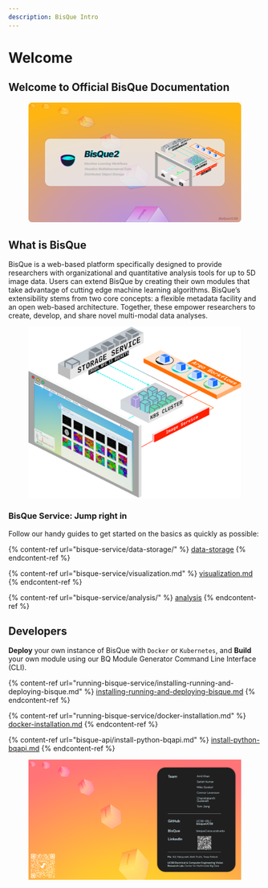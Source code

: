```yaml
---
description: BisQue Intro
---
```


# Welcome

## Welcome to Official BisQue Documentation

<figure><img src=".gitbook/assets/bisque2-github-banner.png" alt="Github Banner"><figcaption></figcaption></figure>

## What is BisQue

BisQue is a web-based platform specifically designed to provide researchers with organizational and quantitative analysis tools for up to 5D image data. Users can extend BisQue by creating their own modules that take advantage of cutting edge machine learning algorithms. BisQue’s extensibility stems from two core concepts: a flexible metadata facility and an open web-based architecture. Together, these empower researchers to create, develop, and share novel multi-modal data analyses.

<figure><img src=".gitbook/assets/CSSI-ARCH.png" alt=""><figcaption></figcaption></figure>

### BisQue Service: Jump right in

Follow our handy guides to get started on the basics as quickly as possible:

{% content-ref url="bisque-service/data-storage/" %}
[data-storage](bisque-service/data-storage/)
{% endcontent-ref %}

{% content-ref url="bisque-service/visualization.md" %}
[visualization.md](bisque-service/visualization.md)
{% endcontent-ref %}

{% content-ref url="bisque-service/analysis/" %}
[analysis](bisque-service/analysis/)
{% endcontent-ref %}

## Developers

**Deploy** your own instance of BisQue with `Docker` or `Kubernetes`, and **Build** your own module using our BQ Module Generator Command Line Interface (CLI).

{% content-ref url="running-bisque-service/installing-running-and-deploying-bisque.md" %}
[installing-running-and-deploying-bisque.md](running-bisque-service/installing-running-and-deploying-bisque.md)
{% endcontent-ref %}

{% content-ref url="running-bisque-service/docker-installation.md" %}
[docker-installation.md](running-bisque-service/docker-installation.md)
{% endcontent-ref %}

{% content-ref url="bisque-api/install-python-bqapi.md" %}
[install-python-bqapi.md](bisque-api/install-python-bqapi.md)
{% endcontent-ref %}

<figure><img src=".gitbook/assets/contributors.png" alt="Contributors"><figcaption></figcaption></figure>
